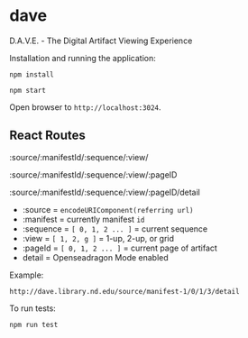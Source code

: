 # dave
D.A.V.E. - The Digital Artifact Viewing Experience

Installation and running the application:

`npm install`

`npm start`

Open browser to `http://localhost:3024`.

## React Routes

:source/:manifestId/:sequence/:view/

:source/:manifestId/:sequence/:view/:pageID

:source/:manifestId/:sequence/:view/:pageID/detail

 * :source = `encodeURIComponent(referring url)`
 * :manifest = currently manifest `id`
 * :sequence = `[ 0, 1, 2 ... ]` = current sequence
 * :view = `[ 1, 2, g ]` = 1-up, 2-up, or grid
 * :pageId = `[ 0, 1, 2 ... ]` = current page of artifact
 * detail = Openseadragon Mode enabled

Example:

` http://dave.library.nd.edu/source/manifest-1/0/1/3/detail
`

To run tests:

`npm run test`
